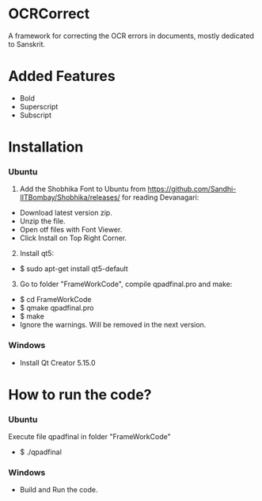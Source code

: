 # OCRCorrect
A framework for correcting the OCR errors in documents, mostly dedicated to Sanskrit.

# Added Features
* Bold
* Superscript
* Subscript

# Installation
### Ubuntu
1. Add the Shobhika Font to Ubuntu from https://github.com/Sandhi-IITBombay/Shobhika/releases/ for reading Devanagari:
- Download latest version zip.
- Unzip the file.
- Open otf files with Font Viewer.
- Click Install on Top Right Corner.

2. Install qt5:
- $ sudo apt-get install qt5-default

3. Go to folder "FrameWorkCode", compile qpadfinal.pro and make:
- $ cd FrameWorkCode
- $ qmake qpadfinal.pro
- $ make
- Ignore the warnings. Will be removed in the next version.
### Windows
* Install Qt Creator 5.15.0
# How to run the code?
### Ubuntu
Execute file qpadfinal in folder "FrameWorkCode"
- $ ./qpadfinal

### Windows
* Build and Run the code.





